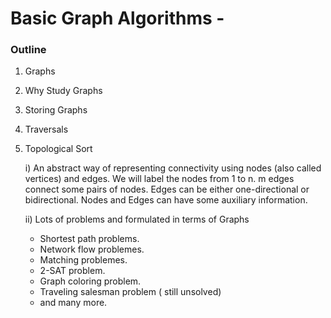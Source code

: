 # Basic Graph Algorithms -

### Outline

1. Graphs
2. Why Study Graphs
3. Storing Graphs
4. Traversals
5. Topological Sort


   i) An abstract way of representing connectivity using nodes (also called vertices) and edges.
   We will label the nodes from 1 to n.
   m edges connect some pairs of nodes. Edges can be either one-directional or bidirectional.
   Nodes and Edges can have some auxiliary information.
  
  
   ii) Lots of problems and formulated in terms of Graphs
   - Shortest path problems.
   - Network flow problemes.
   - Matching problemes.
   - 2-SAT problem.
   - Graph coloring problem.
   - Traveling salesman problem ( still unsolved)
   - and many more.


